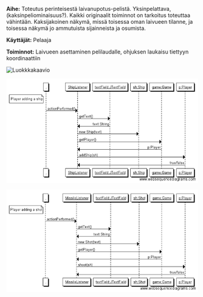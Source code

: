 **Aihe:** Toteutus perinteisestä laivanupotus-pelistä. 
Yksinpelattava, (kaksinpeliominaisuus?). Kaikki originaalit toiminnot on tarkoitus toteuttaa vähintään. Kaksijakoinen näkymä, missä toisessa oman laivueen tilanne, ja toisessa näkymä jo ammutuista sijainneista ja osumista.  
  
**Käyttäjät:** Pelaaja  
  
**Toiminnot:** Laivueen asettaminen pelilaudalle, ohjuksen laukaisu tiettyyn koordinaattiin  
  
  
![Luokkkakaavio](/dokumentaatio/Laivanupotusluokkakaavio.png)  
  
![Sekvenssikaavio](/dokumentaatio/Player-adding-a-ship.png)  
  
![Sekvenssikaavio](/dokumentaatio/Player-adding-a-shot.png)
